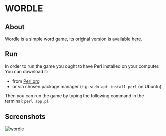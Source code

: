 # WORDLE
## About
Wordle is a simple word game, its original version is available [here](https://www.nytimes.com/games/wordle/index.html).

## Run
In order to run the game you ought to have Perl installed on your computer.  
You can download it:
- from [Perl.org](https://www.perl.org/get.html)
- or via chosen package manager (e.g. `sudo apt install perl` on Ubuntu)  

Then you can run the game by typing the following command in the terminal: `perl app.pl`

## Screenshots
![wordle](https://user-images.githubusercontent.com/93160829/217704856-eccec02e-d054-476e-a2b9-62d331e097c3.png)



